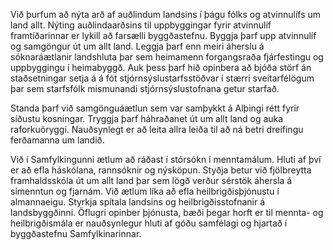 Við þurfum að nýta arð af auðlindum landsins í þágu fólks og atvinnulífs um land allt. Nýting auðlindaarðsins til uppbyggingar fyrir atvinnulíf framtíðarinnar er lykill að farsælli byggðastefnu. Byggja þarf upp atvinnulíf og samgöngur út um allt land. Leggja þarf enn meiri áherslu á  sóknaráætlanir landshluta þar sem heimamenn forgangsraða fjárfestingu og uppbyggingu í heimabyggð. Auk þess þarf hið opinbera að bjóða störf án staðsetningar setja á á fót stjórnsýslustarfsstöðvar í stærri sveitarfélögum þar sem starfsfólk mismunandi stjórnsýslustofnana getur starfað.

Standa þarf við samgönguáætlun sem var samþykkt á Alþingi rétt fyrir síðustu kosningar. Tryggja þarf háhraðanet út um allt land og auka raforkuöryggi. Nauðsynlegt er að leita allra leiða til að ná betri dreifingu ferðamanna um landið.

Við í Samfylkingunni ætlum að ráðast í stórsókn í menntamálum. Hluti af því er að efla háskólana, rannsóknir og nýsköpun. Styðja betur við fjölbreytta framhaldsskóla út um allt land þar sem lögð verður sérstök áhersla á símenntun og fjarnám. Við ætlum líka að efla heilbrigðisþjónustu í almannaeigu. Styrkja spítala landsins og heilbrigðisstofnanir á landsbyggðinni. Öflugri opinber þjónusta, bæði þegar horft er til mennta- og heilbrigðismála er nauðsynlegur hluti af góðu samfélagi og hjartað í byggðastefnu Samfylkinarinnar.

